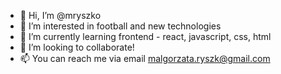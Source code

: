 - 👋 Hi, I’m @mryszko
- 👀 I’m interested in football and new technologies
- 🌱 I’m currently learning frontend - react, javascript, css, html
- 💞️ I’m looking to collaborate!
- 📫 You can reach me via email malgorzata.ryszk@gmail.com

<!---
mryszko/mryszko is a ✨ special ✨ repository because its `README.md` (this file) appears on your GitHub profile.
You can click the Preview link to take a look at your changes.
--->
